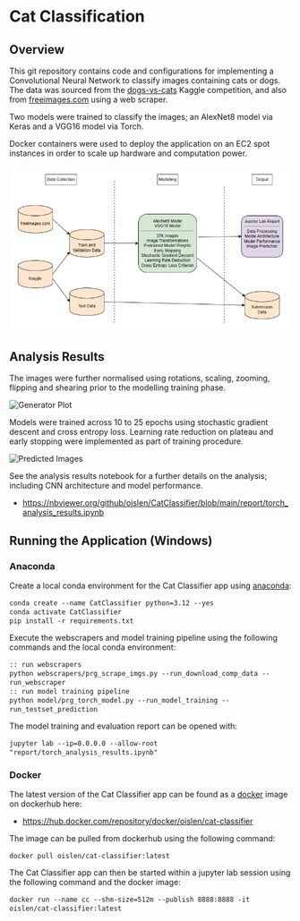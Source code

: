 # Cat Classification

## Overview

This git repository contains code and configurations for implementing a Convolutional Neural Network to classify images containing cats or dogs. The data was sourced from the [dogs-vs-cats](https://www.kaggle.com/competitions/dogs-vs-cats/overview) Kaggle competition, and also from [freeimages.com](https://www.freeimages.com/) using a web scraper.

Two models were trained to classify the images; an AlexNet8 model via Keras and a VGG16 model via Torch.

Docker containers were used to deploy the application on an EC2 spot instances in order to scale up hardware and computation power. 

![Workflow](doc/catclassifier.jpg)

## Analysis Results

The images were further normalised using rotations, scaling, zooming, flipping and shearing prior to the modelling training phase.

![Generator Plot](report/torch/generator_plot.jpg)

Models were trained across 10 to 25 epochs using stochastic gradient descent and cross entropy loss. Learning rate reduction on plateau and early stopping were implemented as part of training procedure.

![Predicted Images](report/torch/pred_images.jpg)

See the analysis results notebook for a further details on the analysis; including CNN architecture and model performance.

* https://nbviewer.org/github/oislen/CatClassifier/blob/main/report/torch_analysis_results.ipynb

## Running the Application (Windows)

### Anaconda

Create a local conda environment for the Cat Classifier app using [anaconda](https://www.anaconda.com/):

```
conda create --name CatClassifier python=3.12 --yes
conda activate CatClassifier
pip install -r requirements.txt
```

Execute the webscrapers and model training pipeline using the following commands and the local conda environment:

```
:: run webscrapers
python webscrapers/prg_scrape_imgs.py --run_download_comp_data --run_webscraper
:: run model training pipeline
python model/prg_torch_model.py --run_model_training --run_testset_prediction
```

The model training and evaluation report can be opened with:

```
jupyter lab --ip=0.0.0.0 --allow-root "report/torch_analysis_results.ipynb"
```
### Docker

The latest version of the Cat Classifier app can be found as a [docker](https://www.docker.com/) image on dockerhub here:

* https://hub.docker.com/repository/docker/oislen/cat-classifier

The image can be pulled from dockerhub using the following command:

```
docker pull oislen/cat-classifier:latest
```

The Cat Classifier app can then be started within a jupyter lab session using the following command and the docker image:

```
docker run --name cc --shm-size=512m --publish 8888:8888 -it oislen/cat-classifier:latest
```